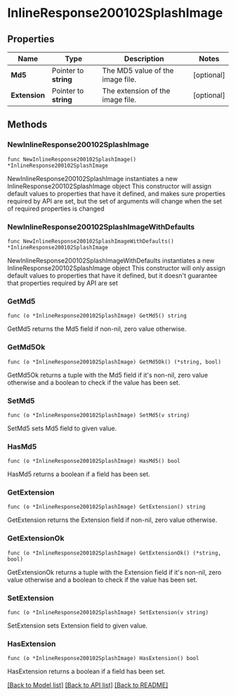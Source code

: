 # InlineResponse200102SplashImage

## Properties

Name | Type | Description | Notes
------------ | ------------- | ------------- | -------------
**Md5** | Pointer to **string** | The MD5 value of the image file. | [optional] 
**Extension** | Pointer to **string** | The extension of the image file. | [optional] 

## Methods

### NewInlineResponse200102SplashImage

`func NewInlineResponse200102SplashImage() *InlineResponse200102SplashImage`

NewInlineResponse200102SplashImage instantiates a new InlineResponse200102SplashImage object
This constructor will assign default values to properties that have it defined,
and makes sure properties required by API are set, but the set of arguments
will change when the set of required properties is changed

### NewInlineResponse200102SplashImageWithDefaults

`func NewInlineResponse200102SplashImageWithDefaults() *InlineResponse200102SplashImage`

NewInlineResponse200102SplashImageWithDefaults instantiates a new InlineResponse200102SplashImage object
This constructor will only assign default values to properties that have it defined,
but it doesn't guarantee that properties required by API are set

### GetMd5

`func (o *InlineResponse200102SplashImage) GetMd5() string`

GetMd5 returns the Md5 field if non-nil, zero value otherwise.

### GetMd5Ok

`func (o *InlineResponse200102SplashImage) GetMd5Ok() (*string, bool)`

GetMd5Ok returns a tuple with the Md5 field if it's non-nil, zero value otherwise
and a boolean to check if the value has been set.

### SetMd5

`func (o *InlineResponse200102SplashImage) SetMd5(v string)`

SetMd5 sets Md5 field to given value.

### HasMd5

`func (o *InlineResponse200102SplashImage) HasMd5() bool`

HasMd5 returns a boolean if a field has been set.

### GetExtension

`func (o *InlineResponse200102SplashImage) GetExtension() string`

GetExtension returns the Extension field if non-nil, zero value otherwise.

### GetExtensionOk

`func (o *InlineResponse200102SplashImage) GetExtensionOk() (*string, bool)`

GetExtensionOk returns a tuple with the Extension field if it's non-nil, zero value otherwise
and a boolean to check if the value has been set.

### SetExtension

`func (o *InlineResponse200102SplashImage) SetExtension(v string)`

SetExtension sets Extension field to given value.

### HasExtension

`func (o *InlineResponse200102SplashImage) HasExtension() bool`

HasExtension returns a boolean if a field has been set.


[[Back to Model list]](../README.md#documentation-for-models) [[Back to API list]](../README.md#documentation-for-api-endpoints) [[Back to README]](../README.md)


